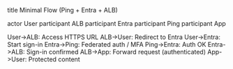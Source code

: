 title Minimal Flow (Ping + Entra + ALB)

actor User
participant ALB
participant Entra
participant Ping
participant App

User->ALB: Access HTTPS URL
ALB->User: Redirect to Entra
User->Entra: Start sign-in
Entra->Ping: Federated auth / MFA
Ping->Entra: Auth OK
Entra->ALB: Sign-in confirmed
ALB->App: Forward request (authenticated)
App->User: Protected content